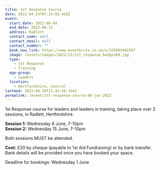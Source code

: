 ```yaml
---
title: 1st Response Course
date: 2022-04-24T07:24:03.416Z
event:
  start_date: 2022-06-08
  end_date: 2022-06-15
  address: Radlett
  contact_name: null
  contact_email: null
  contact_number: ""
  book_now_link: https://www.eventbrite.co.uk/e/325093492387
  image: /assets/images/2021/12/1st_response_badge360.jpg
  type:
    - 1st Response
    - Training
  age-group:
    - Leaders
  location:
    - Hertfordshire, Central
lastmod: 2022-04-28T21:43:58.334Z
permalink: /event/1st-response-course-08-jun-2022
---
```

1st Response course for leaders and leaders in training, taking place over 2 sessions, in Radlett, Hertfordshire.

**Session 1:** Wednesday 8 June, 7-10pm  
**Session 2:** Wednesday 15 June, 7-10pm

Both sessions MUST be attended.

**Cost:** £20 by cheque (payable to 1st Aid Fundraising) or by bank transfer. Bank details will be provided once you have booked your space.

Deadline for bookings: Wednesday 1 June
